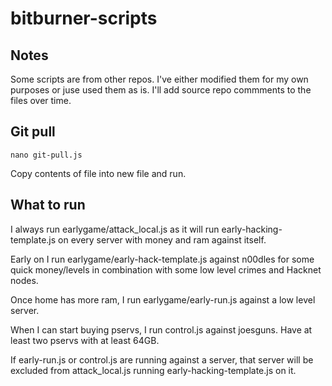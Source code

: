 # bitburner-scripts

## Notes
Some scripts are from other repos. I've either modified them for my own purposes or juse used them as is. I'll add source repo commments to the files over time.

## Git pull
```
nano git-pull.js
```
Copy contents of file into new file and run.

## What to run
I always run earlygame/attack_local.js as it will run early-hacking-template.js on every server with money and ram against itself.

Early on I run earlygame/early-hack-template.js against n00dles for some quick money/levels in combination with some low level crimes and Hacknet nodes.

Once home has more ram, I run earlygame/early-run.js against a low level server.

When I can start buying pservs, I run control.js against joesguns. Have at least two pservs with at least 64GB.

If early-run.js or control.js are running against a server, that server will be excluded from attack_local.js running early-hacking-template.js on it.

